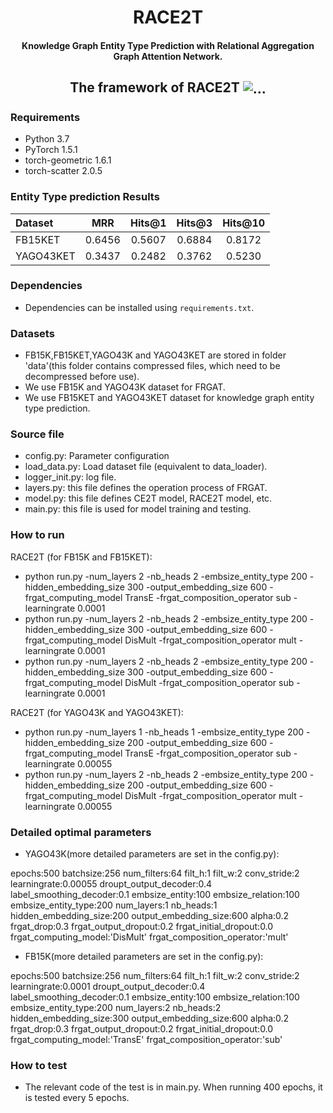 <h1 align="center">
  RACE2T
</h1>
<h4 align="center">Knowledge Graph Entity Type Prediction with Relational Aggregation Graph Attention Network.</h4>

<h2 align="center">
  The framework of RACE2T
  <img align="center"  src="https://github.com/GentlebreezeZ/RACE2T/blob/main/Framework.jpg" alt="...">
</h2>


### Requirements
* Python 3.7
* PyTorch 1.5.1
* torch-geometric 1.6.1
* torch-scatter 2.0.5

### Entity Type prediction Results
Dataset | MRR | Hits@1 | Hits@3 | Hits@10
:--- | :---: | :---: | :---: | :---:
FB15KET | 0.6456 | 0.5607 | 0.6884 | 0.8172
YAGO43KET | 0.3437 | 0.2482 | 0.3762 | 0.5230

### Dependencies
- Dependencies can be installed using `requirements.txt`.
### Datasets 
- FB15K,FB15KET,YAGO43K and YAGO43KET are stored in folder 'data'(this folder contains compressed files, which need to be decompressed before use).
- We use FB15K and YAGO43K dataset for FRGAT. 
- We use FB15KET and YAGO43KET dataset for knowledge graph entity type prediction. 
### Source file
- config.py: Parameter configuration
- load_data.py: Load dataset file (equivalent to data_loader).
- logger_init.py: log file.
- layers.py: this file defines the operation process of FRGAT.
- model.py: this file defines CE2T model, RACE2T model, etc.
- main.py: this file is used for model training and testing.
### How to run
RACE2T (for FB15K and FB15KET):
- python run.py -num_layers 2 -nb_heads 2 -embsize_entity_type 200 -hidden_embedding_size 300 -output_embedding_size 600 -frgat_computing_model TransE -frgat_composition_operator sub -learningrate 0.0001
- python run.py -num_layers 2 -nb_heads 2 -embsize_entity_type 200 -hidden_embedding_size 300 -output_embedding_size 600 -frgat_computing_model DisMult -frgat_composition_operator mult -learningrate 0.0001
- python run.py -num_layers 2 -nb_heads 2 -embsize_entity_type 200 -hidden_embedding_size 300 -output_embedding_size 600 -frgat_computing_model DisMult -frgat_composition_operator sub -learningrate 0.0001

RACE2T (for YAGO43K and YAGO43KET):
- python run.py -num_layers 1 -nb_heads 1 -embsize_entity_type 200 -hidden_embedding_size 200 -output_embedding_size 600 -frgat_computing_model TransE -frgat_composition_operator sub -learningrate 0.00055
- python run.py -num_layers 2 -nb_heads 2 -embsize_entity_type 200 -hidden_embedding_size 200 -output_embedding_size 600 -frgat_computing_model DisMult -frgat_composition_operator mult -learningrate 0.00055
### Detailed optimal parameters
- YAGO43K(more detailed parameters are set in the config.py):

epochs:500
batchsize:256
num_filters:64
filt_h:1
filt_w:2
conv_stride:2
learningrate:0.00055
droupt_output_decoder:0.4
label_smoothing_decoder:0.1
embsize_entity:100
embsize_relation:100
embsize_entity_type:200
num_layers:1
nb_heads:1
hidden_embedding_size:200
output_embedding_size:600
alpha:0.2
frgat_drop:0.3
frgat_output_dropout:0.2
frgat_initial_dropout:0.0
frgat_computing_model:'DisMult'
frgat_composition_operator:'mult'

- FB15K(more detailed parameters are set in the config.py):

epochs:500
batchsize:256
num_filters:64
filt_h:1
filt_w:2
conv_stride:2
learningrate:0.0001
droupt_output_decoder:0.4
label_smoothing_decoder:0.1
embsize_entity:100
embsize_relation:100
embsize_entity_type:200
num_layers:2
nb_heads:2
hidden_embedding_size:300
output_embedding_size:600
alpha:0.2
frgat_drop:0.3
frgat_output_dropout:0.2
frgat_initial_dropout:0.0
frgat_computing_model:'TransE'
frgat_composition_operator:'sub'
### How to test
- The relevant code of the test is in main.py. When running 400 epochs, it is tested every 5 epochs.
